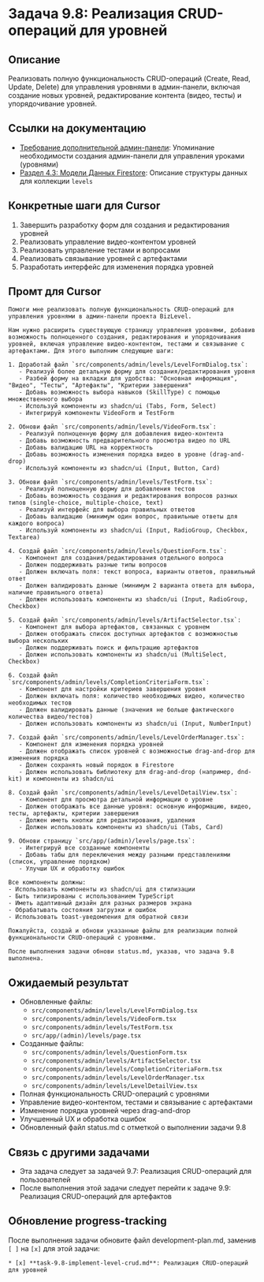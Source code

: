 # Задача 9.8: Реализация CRUD-операций для уровней

## Описание
Реализовать полную функциональность CRUD-операций (Create, Read, Update, Delete) для управления уровнями в админ-панели, включая создание новых уровней, редактирование контента (видео, тесты) и упорядочивание уровней.

## Ссылки на документацию
- [Требование дополнительной админ-панели](../paste.txt): Упоминание необходимости создания админ-панели для управления уроками (уровнями)
- [Раздел 4.3: Модели Данных Firestore](../BizLevel-%20План%20Реализации%20Проекта.%2031.03.rtf): Описание структуры данных для коллекции `levels`

## Конкретные шаги для Cursor
1. Завершить разработку форм для создания и редактирования уровней
2. Реализовать управление видео-контентом уровней
3. Реализовать управление тестами и вопросами
4. Реализовать связывание уровней с артефактами
5. Разработать интерфейс для изменения порядка уровней

## Промт для Cursor
```
Помоги мне реализовать полную функциональность CRUD-операций для управления уровнями в админ-панели проекта BizLevel.

Нам нужно расширить существующую страницу управления уровнями, добавив возможность полноценного создания, редактирования и упорядочивания уровней, включая управление видео-контентом, тестами и связывание с артефактами. Для этого выполним следующие шаги:

1. Доработай файл `src/components/admin/levels/LevelFormDialog.tsx`:
   - Реализуй более детальную форму для создания/редактирования уровня
   - Разбей форму на вкладки для удобства: "Основная информация", "Видео", "Тесты", "Артефакты", "Критерии завершения"
   - Добавь возможность выбора навыков (SkillType) с помощью множественного выбора
   - Используй компоненты из shadcn/ui (Tabs, Form, Select)
   - Интегрируй компоненты VideoForm и TestForm

2. Обнови файл `src/components/admin/levels/VideoForm.tsx`:
   - Реализуй полноценную форму для добавления видео-контента
   - Добавь возможность предварительного просмотра видео по URL
   - Добавь валидацию URL на корректность
   - Добавь возможность изменения порядка видео в уровне (drag-and-drop)
   - Используй компоненты из shadcn/ui (Input, Button, Card)

3. Обнови файл `src/components/admin/levels/TestForm.tsx`:
   - Реализуй полноценную форму для добавления тестов
   - Добавь возможность создания и редактирования вопросов разных типов (single-choice, multiple-choice, text)
   - Реализуй интерфейс для выбора правильных ответов
   - Добавь валидацию (минимум один вопрос, правильные ответы для каждого вопроса)
   - Используй компоненты из shadcn/ui (Input, RadioGroup, Checkbox, Textarea)

4. Создай файл `src/components/admin/levels/QuestionForm.tsx`:
   - Компонент для создания/редактирования отдельного вопроса
   - Должен поддерживать разные типы вопросов
   - Должен включать поля: текст вопроса, варианты ответов, правильный ответ
   - Должен валидировать данные (минимум 2 варианта ответа для выбора, наличие правильного ответа)
   - Должен использовать компоненты из shadcn/ui (Input, RadioGroup, Checkbox)

5. Создай файл `src/components/admin/levels/ArtifactSelector.tsx`:
   - Компонент для выбора артефактов, связанных с уровнем
   - Должен отображать список доступных артефактов с возможностью выбора нескольких
   - Должен поддерживать поиск и фильтрацию артефактов
   - Должен использовать компоненты из shadcn/ui (MultiSelect, Checkbox)

6. Создай файл `src/components/admin/levels/CompletionCriteriaForm.tsx`:
   - Компонент для настройки критериев завершения уровня
   - Должен включать поля: количество необходимых видео, количество необходимых тестов
   - Должен валидировать данные (значения не больше фактического количества видео/тестов)
   - Должен использовать компоненты из shadcn/ui (Input, NumberInput)

7. Создай файл `src/components/admin/levels/LevelOrderManager.tsx`:
   - Компонент для изменения порядка уровней
   - Должен отображать список уровней с возможностью drag-and-drop для изменения порядка
   - Должен сохранять новый порядок в Firestore
   - Должен использовать библиотеку для drag-and-drop (например, dnd-kit) и компоненты из shadcn/ui

8. Создай файл `src/components/admin/levels/LevelDetailView.tsx`:
   - Компонент для просмотра детальной информации о уровне
   - Должен отображать все данные уровня: основную информацию, видео, тесты, артефакты, критерии завершения
   - Должен иметь кнопки для редактирования, удаления
   - Должен использовать компоненты из shadcn/ui (Tabs, Card)

9. Обнови страницу `src/app/(admin)/levels/page.tsx`:
   - Интегрируй все созданные компоненты
   - Добавь табы для переключения между разными представлениями (список, управление порядком)
   - Улучши UX и обработку ошибок

Все компоненты должны:
- Использовать компоненты из shadcn/ui для стилизации
- Быть типизированы с использованием TypeScript
- Иметь адаптивный дизайн для разных размеров экрана
- Обрабатывать состояния загрузки и ошибок
- Использовать toast-уведомления для обратной связи

Пожалуйста, создай и обнови указанные файлы для реализации полной функциональности CRUD-операций с уровнями.

После выполнения задачи обнови status.md, указав, что задача 9.8 выполнена.
```

## Ожидаемый результат
- Обновленные файлы:
  - `src/components/admin/levels/LevelFormDialog.tsx`
  - `src/components/admin/levels/VideoForm.tsx`
  - `src/components/admin/levels/TestForm.tsx`
  - `src/app/(admin)/levels/page.tsx`
- Созданные файлы:
  - `src/components/admin/levels/QuestionForm.tsx`
  - `src/components/admin/levels/ArtifactSelector.tsx`
  - `src/components/admin/levels/CompletionCriteriaForm.tsx`
  - `src/components/admin/levels/LevelOrderManager.tsx`
  - `src/components/admin/levels/LevelDetailView.tsx`
- Полная функциональность CRUD-операций с уровнями
- Управление видео-контентом, тестами и связывание с артефактами
- Изменение порядка уровней через drag-and-drop
- Улучшенный UX и обработка ошибок
- Обновленный файл status.md с отметкой о выполнении задачи 9.8

## Связь с другими задачами
- Эта задача следует за задачей 9.7: Реализация CRUD-операций для пользователей
- После выполнения этой задачи следует перейти к задаче 9.9: Реализация CRUD-операций для артефактов

## Обновление progress-tracking
После выполнения задачи обновите файл development-plan.md, заменив `[ ]` на `[x]` для этой задачи:
```
* [x] **task-9.8-implement-level-crud.md**: Реализация CRUD-операций для уровней
```
